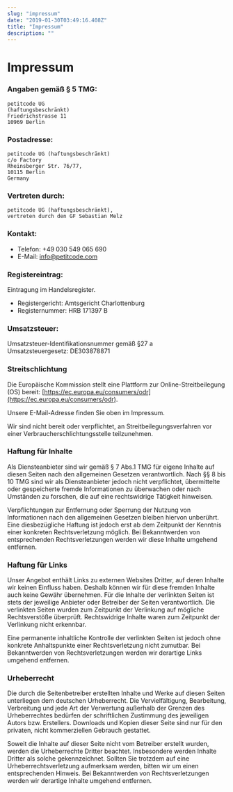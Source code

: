 ```yaml
---
slug: "impressum"
date: "2019-01-30T03:49:16.408Z"
title: "Impressum"
description: ""
---
```


# Impressum

### Angaben gemäß § 5 TMG:

```
petitcode UG
(haftungsbeschränkt)
Friedrichstrasse 11
10969 Berlin
```

### Postadresse:

```
petitcode UG (haftungsbeschränkt)
c/o Factory
Rheinsberger Str. 76/77,
10115 Berlin
Germany
```

### Vertreten durch:

```
petitcode UG (haftungsbeschränkt),
vertreten durch den GF Sebastian Melz
```

### Kontakt:

* Telefon: +49 030 549 065 690
* E-Mail: info@petitcode.com

### Registereintrag:

Eintragung im Handelsregister.

* Registergericht: Amtsgericht Charlottenburg
* Registernummer: HRB 171397 B

### Umsatzsteuer:

Umsatzsteuer-Identifikationsnummer gemäß §27 a Umsatzsteuergesetz: DE303878871

### Streitschlichtung

Die Europäische
Kommission stellt eine Plattform zur Online-Streitbeilegung (OS) bereit: [https://ec.europa.eu/consumers/odr](https://ec.europa.eu/consumers/odr).

Unsere E-Mail-Adresse finden Sie oben im Impressum.

Wir sind nicht bereit oder verpflichtet, an
Streitbeilegungsverfahren vor einer Verbraucherschlichtungsstelle teilzunehmen.

### Haftung für Inhalte

Als Diensteanbieter sind wir gemäß § 7 Abs.1 TMG für
eigene Inhalte auf diesen Seiten nach den allgemeinen Gesetzen verantwortlich. Nach §§ 8 bis
10 TMG sind wir als Diensteanbieter jedoch nicht verpflichtet, übermittelte oder gespeicherte fremde
Informationen zu überwachen oder nach Umständen zu forschen, die auf eine rechtswidrige
Tätigkeit hinweisen.

Verpflichtungen zur Entfernung oder Sperrung der Nutzung von
Informationen nach den allgemeinen Gesetzen bleiben hiervon unberührt. Eine diesbezügliche
Haftung ist jedoch erst ab dem Zeitpunkt der Kenntnis einer konkreten Rechtsverletzung möglich.
Bei Bekanntwerden von entsprechenden Rechtsverletzungen werden wir diese Inhalte umgehend
entfernen.

### Haftung für Links

Unser Angebot enthält Links zu externen
Websites Dritter, auf deren Inhalte wir keinen Einfluss haben. Deshalb können wir für diese
fremden Inhalte auch keine Gewähr übernehmen. Für die Inhalte der verlinkten Seiten ist
stets der jeweilige Anbieter oder Betreiber der Seiten verantwortlich. Die verlinkten Seiten wurden zum
Zeitpunkt der Verlinkung auf mögliche Rechtsverstöße überprüft.
Rechtswidrige Inhalte waren zum Zeitpunkt der Verlinkung nicht erkennbar.

Eine permanente
inhaltliche Kontrolle der verlinkten Seiten ist jedoch ohne konkrete Anhaltspunkte einer Rechtsverletzung
nicht zumutbar. Bei Bekanntwerden von Rechtsverletzungen werden wir derartige Links umgehend
entfernen.

### Urheberrecht

Die durch die Seitenbetreiber erstellten Inhalte und Werke auf
diesen Seiten unterliegen dem deutschen Urheberrecht. Die Vervielfältigung, Bearbeitung,
Verbreitung und jede Art der Verwertung außerhalb der Grenzen des Urheberrechtes bedürfen
der schriftlichen Zustimmung des jeweiligen Autors bzw. Erstellers. Downloads und Kopien dieser Seite
sind nur für den privaten, nicht kommerziellen Gebrauch gestattet.

Soweit die Inhalte auf
dieser Seite nicht vom Betreiber erstellt wurden, werden die Urheberrechte Dritter beachtet. Insbesondere
werden Inhalte Dritter als solche gekennzeichnet. Sollten Sie trotzdem auf eine Urheberrechtsverletzung
aufmerksam werden, bitten wir um einen entsprechenden Hinweis. Bei Bekanntwerden von
Rechtsverletzungen werden wir derartige Inhalte umgehend entfernen.
